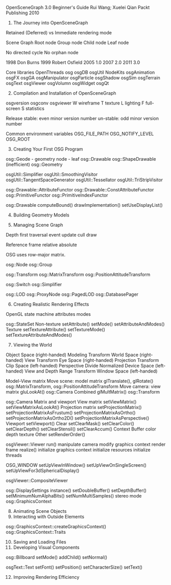 OpenSceneGraph 3.0 Beginner's Guide
Rui Wang; Xuelei Qian
Packt Publishing
2010

1. The Journey into OpenSceneGraph

Retained (Deferred) vs Immediate rendering mode

Scene Graph
Root node
Group node
Child node
Leaf node

No directed cycle
No orphan node

1998 Don Burns
1999 Robert Osfield
2005 1.0
2007 2.0
2011 3.0

Core libraries
    OpenThreads
    osg
    osgDB
    osgUtil
NodeKits
    osgAnimation
    osgFX
    osgGA
    osgManipulator
    osgParticle
    osgShadow
    osgSim
    osgTerrain
    osgText
    osgViewer
    osgVolumn
    osgWidget
    osgQt

2. Compilation and Installation of OpenSceneGraph

osgversion
osgconv
osgviewer
    W wireframe
    T texture
    L lighting
    F full-screen
    S statistics

Release
    stable: even minor version number
    un-stable: odd minor version number

Common environment variables
    OSG_FILE_PATH
    OSG_NOTIFY_LEVEL
    OSG_ROOT

3. Creating Your First OSG Program

osg::Geode - geometry node - leaf
    osg::Drawable
        osg::ShapeDrawable (inefficient)
        osg::Geometry

osgUtil::Simplifier
osgUtil::SmoothingVisitor
osgUtil::TangentSpaceGenerator
osgUtil::Tessellator
osgUtil::TriStripVisitor

osg::Drawable::AttributeFunctor
osg::Drawable::ConstAttributeFunctor
osg::PrimitiveFunctor
osg::PrimitiveIndexFunctor

osg::Drawable
    computeBound()
    drawImplementation()
    setUseDisplayList()

4. Building Geometry Models

5. Managing Scene Graph

Depth first traversal
    event
    update
    cull
    draw

Reference frame
    relative
    absolute

OSG uses row-major matrix.

osg::Node
osg::Group

osg::Transform
osg::MatrixTransform
osg::PositionAttitudeTransform

osg::Switch
osg::Simplifier

osg::LOD
osg::ProxyNode
osg::PagedLOD
osg::DatabasePager

6. Creating Realistic Rendering Effects

OpenGL state machine
    attributes
    modes

osg::StateSet
    Non-texture
        setAttribute()
        setMode()
        setAttributeAndModes()
    Texture
        setTextureAttribute()
        setTextureMode()
        setTextureAttributeAndModes()

7. Viewing the World

Object Space (right-handed)
    Modeling Transform
World Space (right-handed)
    View Transform
Eye Space (right-handed)
    Projection Transform
Clip Space (left-handed)
    Perspective Divide
Normalized Device Space (left-handed)
    View and Depth Range Transform
Window Space (left-handed)

Model-View matrix
    Move scene: model matrix
        glTranslate(), glRotate()
        osg::MatrixTransform, osg::PositionAttitudeTransform
    Move camera: view matrix
        gluLookAt()
        osg::Camera
    Combined
        glMultMatrix()
        osg::Transform

osg::Camera
    Matrix and viewport
        View matrix
            setViewMatrix()
            setViewMatrixAsLookAt()
        Projection matrix
            setProjectionMatrix()
            setProjectionMatrixAsFrustum()
            setProjectionMatrixAsOrtho()
            setProjectionMatrixAsOrtho2D()
            setProjectionMatrixAsPerspective()
        Viewport
            setViewport()
    Clear
        setClearMask()
        setClearColor()
        setClearDepth()
        setClearStensil()
        setClearAccum()
    Context
    Buffer
        color
        depth
        texture
    Other
        setRenderOrder()

osgViewer::Viewer
    run()
        manipulate camera
        modify graphics context
        render frame
    realize()
        initialize graphics context
        initialize resources
        initialize threads

OSG_WINDOW
setUpViewInWindow()
setUpViewOnSingleScreen()
setUpViewFor3dSphericalDisplay()

osgViewer::CompositeViewer

osg::DisplaySettings
    instance()
    setDoubleBuffer()
    setDepthBuffer()
    setMinimumNumAlphaBits()
    setNumMultiSamples()
    stereo mode
osg::GraphicsContext

8. Animating Scene Objects
9. Interacting with Outside Elements

osg::GraphicsContext::createGraphicsContext()
osg::GraphicsContext::Traits

10. Saving and Loading Files
11. Developing Visual Components

osg::Billboard
    setMode()
    addChild()
    setNormal()

osgText::Text
    setFont()
    setPosition()
    setCharacterSize()
    setText()

12. Improving Rendering Efficiency
